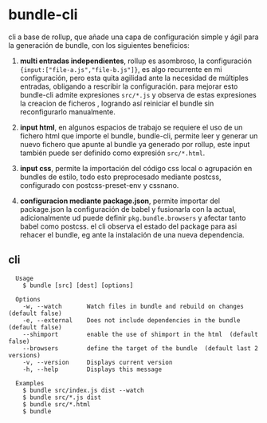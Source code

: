 # bundle-cli

cli a base de rollup, que añade una capa de configuración simple y ágil para la generación de bundle, con los siguientes beneficios:

1. **multi entradas independientes**, rollup es asombroso, la configuración `{input:["file-a.js","file-b.js"]}`, es algo recurrente en mi configuración, pero esta quita agilidad ante la necesidad de múltiples entradas, obligando a rescribir la configuración.
   para mejorar esto bundle-cli admite expresiones `src/*.js` y observa de estas expresiones la creacion de ficheros , logrando así reiniciar el bundle sin reconfigurarlo manualmente.

2. **input html**, en algunos espacios de trabajo se requiere el uso de un fichero html que importe el bundle, bundle-cli, permite leer y generar un nuevo fichero que apunte al bundle ya generado por rollup, este input también puede ser definido como expresión `src/*.html`.

3. **input css**, permite la importación del código css local o agrupación en bundles de estilo, todo esto preprocesado mediante postcss, configurado con postcss-preset-env y cssnano.

4. **configuracion mediante package.json**, permite importar del package.json la configuración de babel y fusionarla con la actual, adicionalmente ud puede definir `pkg.bundle.browsers` y afectar tanto babel como postcss. el cli observa el estado del package para asi rehacer el bundle, eg ante la instalación de una nueva dependencia.

## cli

```
  Usage
    $ bundle [src] [dest] [options]

  Options
    -w, --watch       Watch files in bundle and rebuild on changes  (default false)
    -e, --external    Does not include dependencies in the bundle  (default false)
    --shimport        enable the use of shimport in the html  (default false)
    --browsers        define the target of the bundle  (default last 2 versions)
    -v, --version     Displays current version
    -h, --help        Displays this message

  Examples
    $ bundle src/index.js dist --watch
    $ bundle src/*.js dist
    $ bundle src/*.html
    $ bundle

```
